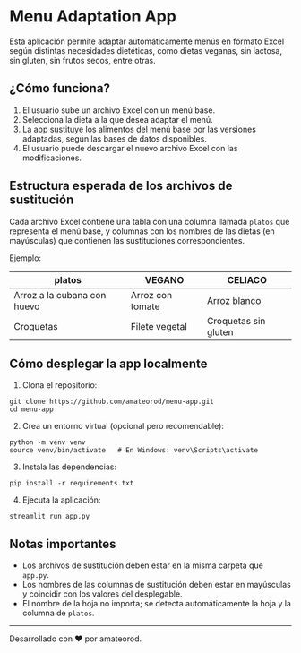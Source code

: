 # Menu Adaptation App

Esta aplicación permite adaptar automáticamente menús en formato Excel según distintas necesidades dietéticas, como dietas veganas, sin lactosa, sin gluten, sin frutos secos, entre otras.

## ¿Cómo funciona?
1. El usuario sube un archivo Excel con un menú base.
2. Selecciona la dieta a la que desea adaptar el menú.
3. La app sustituye los alimentos del menú base por las versiones adaptadas, según las bases de datos disponibles.
4. El usuario puede descargar el nuevo archivo Excel con las modificaciones.

## Estructura esperada de los archivos de sustitución
Cada archivo Excel contiene una tabla con una columna llamada `platos` que representa el menú base, y columnas con los nombres de las dietas (en mayúsculas) que contienen las sustituciones correspondientes.

Ejemplo:

| platos                            | VEGANO               | CELIACO           |
|-----------------------------------|-----------------------|-------------------|
| Arroz a la cubana con huevo       | Arroz con tomate     | Arroz blanco      |
| Croquetas                         | Filete vegetal        | Croquetas sin gluten |

## Cómo desplegar la app localmente

1. Clona el repositorio:

```
git clone https://github.com/amateorod/menu-app.git
cd menu-app
```

2. Crea un entorno virtual (opcional pero recomendable):

```
python -m venv venv
source venv/bin/activate   # En Windows: venv\Scripts\activate
```

3. Instala las dependencias:

```
pip install -r requirements.txt
```

4. Ejecuta la aplicación:

```
streamlit run app.py
```

## Notas importantes

- Los archivos de sustitución deben estar en la misma carpeta que `app.py`.
- Los nombres de las columnas de sustitución deben estar en mayúsculas y coincidir con los valores del desplegable.
- El nombre de la hoja no importa; se detecta automáticamente la hoja y la columna de `platos`.

---

Desarrollado con ❤️ por amateorod.